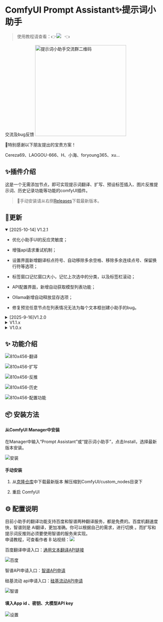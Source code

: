 


# ComfyUI Prompt Assistant✨提示词小助手



> 使用教程请查看：👉<a href="https://space.bilibili.com/520680644"><img src="https://img.shields.io/badge/B%E7%AB%99-%E4%BD%BF%E7%94%A8%E8%AF%B4%E6%98%8E-blue?logo=bilibili&logoColor=2300A5DC&labelColor=%23FFFFFF"></a> &ensp;👈
> 
交流及bug反馈
<img src="http://data.xflow.cc/wechat.png" width="300" alt="提示词小助手交流群二维码">

🎀特别感谢以下朋友提出的宝贵方案！

Cereza69、LAOGOU-666、H、小海、foryoung365、xu...


## ✨插件介绍
  
这是一个无需添加节点，即可实现提示词翻译、扩写、预设标签插入、图片反推提示词、历史记录功能等功能的comfyUI插件。   
> 📍手动安装请从右侧[Releases](https://github.com/yawiii/comfyui_prompt_assistant/releases)下载最新版本。


## 📣更新
<details open>
 <summary>[2025-10-14]  V1.2.1 </summary>
  
- 优化小助手UI的反应灵敏度；
  
- 增强api请求重试机制；

- 设置界面新增翻译标点符号、自动移除多余空格、移除多余连续点号、保留换行符等选项；

- 标签窗口记忆窗口大小，记忆上次选中的分类，以及标签栏滚动；
  
- API配置界面，新增自动获取模型列表功能；
  
- Ollama新增自动释放显存选项；
  
- 修复预览任意节点在列表情况无法为每个文本框创建小助手的bug。

</details>
<details>
 <summary>[2025-9-16]V1.2.0 </summary>
- 新增提示词扩写节点
  
- 新增302.AI、Ollama服务
  
- 标签面板新增记忆功能
  
- 右键菜单支持快速切换服务
  
- 针对某些主流模型支持关闭思维链
  
- 优化反推和翻译节点
  
- 新增交流反馈入口徽标
  
- 修复下拉菜单bug
  
- 修复标签面板搜索标签无法插入bug
  
- 修复base_url裁剪错误，解决偶发性请求报错
</details>
<details>
 <summary>V1.1.x </summary>
<details>
 <summary>[2025-8-28]V1.1.3 </summary>
  
- 优化小助手UI，实现自动避开滚动条，避免重叠误触
- 修复标签弹窗无滚动条，内容显示不全的问题
  
</details>
<details>
 <summary>[2025-8-23]V1.1.2 </summary>
  
- 重构节点，解决执行时产生多队列和重复执行的问题
- API配置界面添加模型参数，某些报错可以尝试调整最大token数解决
- 简化图像反推流程，提升反推速度
- 修复了标签按需加载时，无法搜索到未加载的标签
  
</details>
<details>
 <summary>[2025-8-10]V1.1.1 </summary>
  
-修复图像反推节点报错
  
</details>
<details>
 <summary>[2025-8-10]V1.1.0 </summary>
  
- 修改了UI交互
- 支持所有兼容OpenAI SDK API
- 新增自定自定义规则
- 新增自定义标签
- 新增图像反推、Kontext预设、翻译节点节点
  
</details>
</details>
<details>
 <summary>V1.0.x </summary>
<details>
 <summary>[2025-6-24]V1.0.6： </summary>
  
- 修复了一些界面bug
  
</details>
<details>
 <summary>[2025-6-24]V1.0.5： </summary>
  
- 修复新版创建使用选择工具栏创建kontext节点时，出现小助手UI异常问题
 
- 修复可能网络环境问题造成的智谱无法服务无法使用问题
 
- 修复可能出现实例清除出错导致工作流无法加载问题
  
- 修复AIGODLIKE-COMFYUI-TRANSLATION汉化插件导致标签弹窗打开卡住的问题
  
- 新增标签面板可以调整大小
  
- 优化UI资源加载机制
  
</details>
<details>
 <summary>[2025-6-24]V1.0.3： </summary>
  
- 重构了api请求服务，避免apikey暴露在前端
  
- 修改了配置的保存和读取机制，解决配置无法保存问题
  
- 修复了少许bug
  
</details>

<details>
<summary>[2025-6-21]V1.0.2：</summary>
  
- 修复了少许bug
  
</details>

<details>
<summary>[2025-6-15]V1.0.0:</summary>
  
 - 一键插入tag

- 支持llm扩写

- 支持百度翻译和llm翻译切换

- 图片反推提示词
  
- 历史、撤销、重做
</details>
</details>


## ✨ 功能介绍

![810x456-翻译](https://github.com/user-attachments/assets/dd4f282a-f9e3-4f0f-9da3-a141bea03653)

![810x456-扩写](https://github.com/user-attachments/assets/4060c46b-8ece-4917-9679-2e503947a810)

![810x456-反推](https://github.com/user-attachments/assets/38e49900-2375-4fe7-8211-1083e20f5d0d)

![810x456-历史](https://github.com/user-attachments/assets/49b903db-1cfd-40bb-bcb0-c1752474248e)

![810x456-配置功能](https://github.com/user-attachments/assets/673e1787-3110-4ed5-897a-eda192e3af3f)

## 📦 安装方法

#### 从ComfyUI Manager中安装
在Manager中输入“Prompt Assistant”或“提示词小助手”，点击Install，选择最新版本安装。


![安装](https://github.com/user-attachments/assets/8be5cf02-d4ec-4023-b400-84358f46c22c)


#### 手动安装



1. 从[克隆仓库](https://github.com/yawiii/comfyui_prompt_assistant/releases)中下载最新版本
解压缩到ComfyUI/custom_nodes目录下


2. 重启 ComfyUI

## ⚙️ 配置说明
目前小助手的翻译功能支持百度和智谱两种翻译服务，都是免费的。百度机翻速度快，智谱则是 AI翻译，更加准确。你可以根据自己的需求，进行切换 。而扩写和提示词反推则必须要使用智谱的服务来实现。  
申请教程，可查看作者 B 站视频：<a href="https://space.bilibili.com/520680644"><img src="https://img.shields.io/badge/B%E7%AB%99-%E4%BD%BF%E7%94%A8%E8%AF%B4%E6%98%8E-blue?logo=bilibili&logoColor=2300A5DC&labelColor=%23FFFFFF"></a>

百度翻译申请入口：[通用文本翻译API链接](https://fanyi-api.baidu.com/product/11)   

![百度](https://github.com/user-attachments/assets/f3fe2d2d-9507-4bff-887e-003f2e13a19c)

智谱API申请入口：[智谱API申请](https://www.bigmodel.cn/invite?icode=Wz1tQAT40T9M8vwp%2F1db7nHEaazDlIZGj9HxftzTbt4%3D)

硅基流动 api申请入口：[硅基流动API申请](https://cloud.siliconflow.cn/i/FCDL2zBQ)  

![智谱](https://github.com/user-attachments/assets/d6eb29c0-8624-4bf2-96c4-33e99d096202)



#### 填入App id 、密钥、大模型API key

![设置](https://github.com/user-attachments/assets/d30d7c34-b6c6-4627-a554-ef7eee2f9cfb)



















